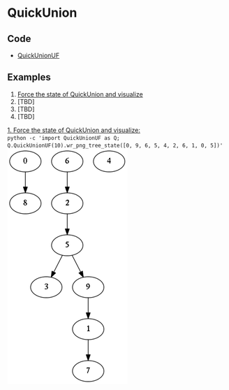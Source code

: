 # QuickUnion

## Code
  * [QuickUnionUF](../QuickUnionUF.py)

## Examples
  1. [Force the state of QuickUnion and visualize](#ex1)
  2. [TBD]
  3. [TBD]
  4. [TBD]

  <a href="ex1">1. Force the state of QuickUnion and visualize:</a>    
    ```python -c 'import QuickUnionUF as Q; Q.QuickUnionUF(10).wr_png_tree_state([0, 9, 6, 5, 4, 2, 6, 1, 0, 5])'```
    ![QuickUnionUF state](./images/state_QuickUnionUF_0_9_6_5_4_2_6_1_0_5.png)


